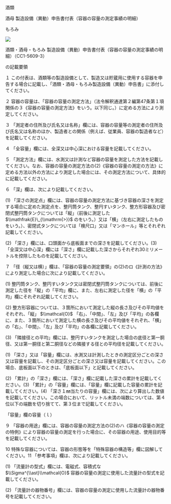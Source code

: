 酒類

酒母 製造設備（異動）申告書付表（容器の容量の測定事績の明細）

もろみ

![](https://www.nta.go.jp/tmp/92353e3f-515a-44a3-ac04-3e97f2f21043/images/299ea3cd9027a065e93fa0ab00dea47ea72481de847d0d9cd5d52c81f2191162.jpg)

酒類・酒母・もろみ 製造設備（異動）申告書付表（容器の容量の測定事績の明細）（CC1-5609-3）

の記載要領

１ この付表は、酒類等の製造設備として、製造又は貯蔵用に使用する容器を申告する場合に記載し、「酒類・酒母・もろみ製造設備（異動）申告書」に添付してください。

２ 容器の容量は、「容器の容量の測定方法」（法令解釈通達第２編第47条第１項関係の３《容器の容量の測定方法》をいう。以下同じ。）に定める方法により測定してください。

３ 「測定者の住所及び氏名又は名称」欄には、容器の容量等の測定者の住所及び氏名又は名称のほか、製造者との関係（例えば、従業員、容器の製造者など）を記載してください。

４ 「全容量」欄には、全深又は中心深における容量を記載してください。

５ 「測定方法」欄には、水測又は計測など容器の容量を測定した方法を記載してください。なお、容器の容量の測定方法の(2)《容器の容量の測定の方法》に定める方法以外の方法により測定した場合には、その測定方法について、具体的に記載してください。

６ 「深」欄は、次により記載してください。

(1) 「深さの測定点」欄には、容器の容量の測定方法に基づき容器の深さを測定する場合に定めた測定点を、整円筒タンク、整円すいタンク、整方形容器及び密閉式整円筒タンクについては「縦」（前後に測定した $\\mathfrak{E}\_{\\mathrm{>}}$ のをいう。）又は「横」（左右に測定したものをいう。）、密閉式タンクについては「検尺口」又は「マンホール」等とそれぞれ記載してください。

(2) 「深さ」欄には、口頭面から底板面までの深さを記載してください。(3) 「全深又は中心深」欄には「深さ」欄に記載した深さからそれぞれ30ミリメートルを控除したものを記載してください。

７ 「径（縦又は横）」欄は、「容器の容量の測定要領」の(2)のロ《計測の方法》により測定した場合に次により記載してください。

(1) 整円筒タンク、整円すいタンク又は密閉式整円筒タンクについては、前後に測定した径を「縦」の「平均」欄に、また、左右に測定した径を「横」の「平均」欄にそれぞれ記載してください。

(2) 整方形容器については、３箇所において測定した縦の長さ及びその平均値をそれぞれ、「縦」 $\\mathcal{O}$ 「右」、「中間」、「左」及び「平均」の各欄に、また、３箇所において測定した横の長さ及びその平均値をそれぞれ、「横」の「右」、「中間」、「左」及び「平均」の各欄に記載してください。

(3) 「隣接径との平均」欄には、整円すいタンクを測定した場合の底径と第一胴径、又は第一胴径と第二胴径などの隣接する径との平均径を記載してください。

(1) 「深さ」又は「容量」欄には、水測又は計測したときの測定区分ごとの深さ又は容量を記載し、その測定区分ごとの深さ又は容量を記載してください。この場合、底板面以下のときは、「底板面以下」と記載してください。

(2) 「累計」の「深さ」欄には、「深さ」欄に記載した深さの累計を記載してください。(3) 「累計」の「容量」欄には、「容量」欄に記載した容量の累計を記載してください。(4) 「深さ１㎜当たりの容量」欄には、次により算出した数値を記載してください。この場合において、リットル未満の端数については、第４位以下の端数を切り捨てて、第３位まで記載してください。

「容量」欄の容量（ｌ）

９ 「容器の用途」欄には、容器の容量の測定方法の(2)のハ《容器の容量の測定の特例》により容器の容量の測定を行った場合に、その容器の用途、使用目的等を記載してください。

10 特殊な容器については、容器の形態等を「特殊容器の構造等」欄に図解してください。11 「参考事項」欄は、次により記載してください。

(1) 「流量計の型式」欄には、電磁式、容積式な $\\Sigma^{\\ast}\\mathcal{O}$ 容器の容量の測定に使用した流量計の型式を記載してください。

(2) 「流量計の器物番号」欄には、容器の容量の測定に使用した流量計の器物番号を記載してください。